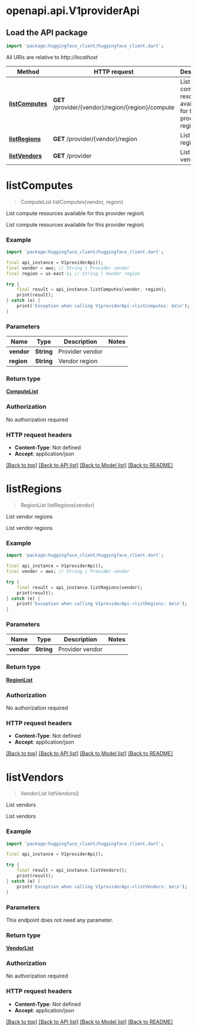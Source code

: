 # openapi.api.V1providerApi

## Load the API package
```dart
import 'package:huggingface_client/huggingface_client.dart';
```

All URIs are relative to *http://localhost*

Method | HTTP request | Description
------------- | ------------- | -------------
[**listComputes**](V1providerApi.md#listcomputes) | **GET** /provider/{vendor}/region/{region}/compute | List compute resources available for this provider region\\
[**listRegions**](V1providerApi.md#listregions) | **GET** /provider/{vendor}/region | List vendor regions
[**listVendors**](V1providerApi.md#listvendors) | **GET** /provider | List vendors


# **listComputes**
> ComputeList listComputes(vendor, region)

List compute resources available for this provider region\\

List compute resources available for this provider region\\

### Example
```dart
import 'package:huggingface_client/huggingface_client.dart';

final api_instance = V1providerApi();
final vendor = aws; // String | Provider vendor
final region = us-east-1; // String | Vendor region

try {
    final result = api_instance.listComputes(vendor, region);
    print(result);
} catch (e) {
    print('Exception when calling V1providerApi->listComputes: $e\n');
}
```

### Parameters

Name | Type | Description  | Notes
------------- | ------------- | ------------- | -------------
 **vendor** | **String**| Provider vendor | 
 **region** | **String**| Vendor region | 

### Return type

[**ComputeList**](ComputeList.md)

### Authorization

No authorization required

### HTTP request headers

 - **Content-Type**: Not defined
 - **Accept**: application/json

[[Back to top]](#) [[Back to API list]](../README.md#documentation-for-api-endpoints) [[Back to Model list]](../README.md#documentation-for-models) [[Back to README]](../README.md)

# **listRegions**
> RegionList listRegions(vendor)

List vendor regions

List vendor regions

### Example
```dart
import 'package:huggingface_client/huggingface_client.dart';

final api_instance = V1providerApi();
final vendor = aws; // String | Provider vendor

try {
    final result = api_instance.listRegions(vendor);
    print(result);
} catch (e) {
    print('Exception when calling V1providerApi->listRegions: $e\n');
}
```

### Parameters

Name | Type | Description  | Notes
------------- | ------------- | ------------- | -------------
 **vendor** | **String**| Provider vendor | 

### Return type

[**RegionList**](RegionList.md)

### Authorization

No authorization required

### HTTP request headers

 - **Content-Type**: Not defined
 - **Accept**: application/json

[[Back to top]](#) [[Back to API list]](../README.md#documentation-for-api-endpoints) [[Back to Model list]](../README.md#documentation-for-models) [[Back to README]](../README.md)

# **listVendors**
> VendorList listVendors()

List vendors

List vendors

### Example
```dart
import 'package:huggingface_client/huggingface_client.dart';

final api_instance = V1providerApi();

try {
    final result = api_instance.listVendors();
    print(result);
} catch (e) {
    print('Exception when calling V1providerApi->listVendors: $e\n');
}
```

### Parameters
This endpoint does not need any parameter.

### Return type

[**VendorList**](VendorList.md)

### Authorization

No authorization required

### HTTP request headers

 - **Content-Type**: Not defined
 - **Accept**: application/json

[[Back to top]](#) [[Back to API list]](../README.md#documentation-for-api-endpoints) [[Back to Model list]](../README.md#documentation-for-models) [[Back to README]](../README.md)

